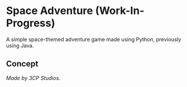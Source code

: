 # Space Adventure (Work-In-Progress)
A simple space-themed adventure game made using Python, previously using Java.

## Concept


*Made by 3CP Studios.*
